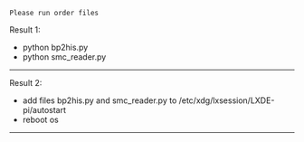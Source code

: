 ```
Please run order files
```
Result 1:
  - python bp2his.py
  - python smc_reader.py
---
Result 2:
  - add files bp2his.py and smc_reader.py to /etc/xdg/lxsession/LXDE-pi/autostart
  - reboot os
---
